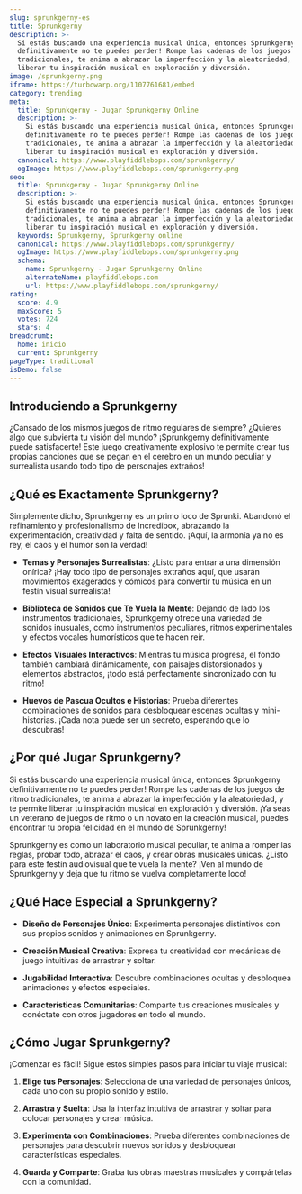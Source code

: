 ```yaml
---
slug: sprunkgerny-es
title: Sprunkgerny
description: >-
  Si estás buscando una experiencia musical única, entonces Sprunkgerny
  definitivamente no te puedes perder! Rompe las cadenas de los juegos de ritmo
  tradicionales, te anima a abrazar la imperfección y la aleatoriedad, y te permite
  liberar tu inspiración musical en exploración y diversión.
image: /sprunkgerny.png
iframe: https://turbowarp.org/1107761681/embed
category: trending
meta:
  title: Sprunkgerny - Jugar Sprunkgerny Online
  description: >-
    Si estás buscando una experiencia musical única, entonces Sprunkgerny
    definitivamente no te puedes perder! Rompe las cadenas de los juegos de ritmo
    tradicionales, te anima a abrazar la imperfección y la aleatoriedad, y te permite
    liberar tu inspiración musical en exploración y diversión.
  canonical: https://www.playfiddlebops.com/sprunkgerny/
  ogImage: https://www.playfiddlebops.com/sprunkgerny.png
seo:
  title: Sprunkgerny - Jugar Sprunkgerny Online
  description: >-
    Si estás buscando una experiencia musical única, entonces Sprunkgerny
    definitivamente no te puedes perder! Rompe las cadenas de los juegos de ritmo
    tradicionales, te anima a abrazar la imperfección y la aleatoriedad, y te permite
    liberar tu inspiración musical en exploración y diversión.
  keywords: Sprunkgerny, Sprunkgerny online
  canonical: https://www.playfiddlebops.com/sprunkgerny/
  ogImage: https://www.playfiddlebops.com/sprunkgerny.png
  schema:
    name: Sprunkgerny - Jugar Sprunkgerny Online
    alternateName: playfiddlebops.com
    url: https://www.playfiddlebops.com/sprunkgerny/
rating:
  score: 4.9
  maxScore: 5
  votes: 724
  stars: 4
breadcrumb:
  home: inicio
  current: Sprunkgerny
pageType: traditional
isDemo: false
---
```


## Introduciendo a Sprunkgerny

¿Cansado de los mismos juegos de ritmo regulares de siempre? ¿Quieres algo que subvierta tu visión del mundo? ¡Sprunkgerny definitivamente puede satisfacerte! Este juego creativamente explosivo te permite crear tus propias canciones que se pegan en el cerebro en un mundo peculiar y surrealista usando todo tipo de personajes extraños!

## ¿Qué es Exactamente Sprunkgerny?

Simplemente dicho, Sprunkgerny es un primo loco de Sprunki. Abandonó el refinamiento y profesionalismo de Incredibox, abrazando la experimentación, creatividad y falta de sentido. ¡Aquí, la armonía ya no es rey, el caos y el humor son la verdad!

- **Temas y Personajes Surrealistas**: ¿Listo para entrar a una dimensión onírica? ¡Hay todo tipo de personajes extraños aquí, que usarán movimientos exagerados y cómicos para convertir tu música en un festín visual surrealista!

- **Biblioteca de Sonidos que Te Vuela la Mente**: Dejando de lado los instrumentos tradicionales, Sprunkgerny ofrece una variedad de sonidos inusuales, como instrumentos peculiares, ritmos experimentales y efectos vocales humorísticos que te hacen reír.

- **Efectos Visuales Interactivos**: Mientras tu música progresa, el fondo también cambiará dinámicamente, con paisajes distorsionados y elementos abstractos, ¡todo está perfectamente sincronizado con tu ritmo!

- **Huevos de Pascua Ocultos e Historias**: Prueba diferentes combinaciones de sonidos para desbloquear escenas ocultas y mini-historias. ¡Cada nota puede ser un secreto, esperando que lo descubras!

## ¿Por qué Jugar Sprunkgerny?

Si estás buscando una experiencia musical única, entonces Sprunkgerny definitivamente no te puedes perder! Rompe las cadenas de los juegos de ritmo tradicionales, te anima a abrazar la imperfección y la aleatoriedad, y te permite liberar tu inspiración musical en exploración y diversión. ¡Ya seas un veterano de juegos de ritmo o un novato en la creación musical, puedes encontrar tu propia felicidad en el mundo de Sprunkgerny!

Sprunkgerny es como un laboratorio musical peculiar, te anima a romper las reglas, probar todo, abrazar el caos, y crear obras musicales únicas. ¿Listo para este festín audiovisual que te vuela la mente? ¡Ven al mundo de Sprunkgerny y deja que tu ritmo se vuelva completamente loco!

## ¿Qué Hace Especial a Sprunkgerny?

- **Diseño de Personajes Único**: Experimenta personajes distintivos con sus propios sonidos y animaciones en Sprunkgerny.

- **Creación Musical Creativa**: Expresa tu creatividad con mecánicas de juego intuitivas de arrastrar y soltar.

- **Jugabilidad Interactiva**: Descubre combinaciones ocultas y desbloquea animaciones y efectos especiales.

- **Características Comunitarias**: Comparte tus creaciones musicales y conéctate con otros jugadores en todo el mundo.

## ¿Cómo Jugar Sprunkgerny?

¡Comenzar es fácil! Sigue estos simples pasos para iniciar tu viaje musical:

1. **Elige tus Personajes**: Selecciona de una variedad de personajes únicos, cada uno con su propio sonido y estilo.

1. **Arrastra y Suelta**: Usa la interfaz intuitiva de arrastrar y soltar para colocar personajes y crear música.

1. **Experimenta con Combinaciones**: Prueba diferentes combinaciones de personajes para descubrir nuevos sonidos y desbloquear características especiales.

1. **Guarda y Comparte**: Graba tus obras maestras musicales y compártelas con la comunidad.